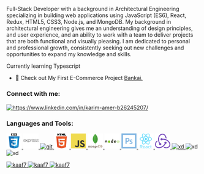 

<p align="left">
Full-Stack Developer with a background in Architectural Engineering specializing in building web applications using JavaScript (ES6), React, Redux, HTML5, CSS3, Node.js, and MongoDB. My background in architectural engineering gives me an understanding of design principles, and user experience, and an ability to work with a team to deliver projects that are both functional and visually pleasing. I am dedicated to personal and professional growth, consistently seeking out new challenges and opportunities to expand my knowledge and skills.

Currently learning Typescript

</p>
               
- 🔭 Check out My First E-Commerce Project [Bankai.](https://ecomm-frontend-client.onrender.com/)


<h3 align="left">Connect with me:</h3>
<p align="left">
<a href="https://www.linkedin.com/in/karim-amer-b26245207" target="blank"><img align="center" src="https://raw.githubusercontent.com/rahuldkjain/github-profile-readme-generator/master/src/images/icons/Social/linked-in-alt.svg" alt="https://www.linkedin.com/in/karim-amer-b26245207/" height="30" width="40" /></a>
</p>


<p align="left">
</p>

<h3 align="left">Languages and Tools:</h3>
<p align="left"> <a href="https://www.w3schools.com/css/" target="_blank" rel="noreferrer"> <img src="https://raw.githubusercontent.com/devicons/devicon/master/icons/css3/css3-original-wordmark.svg" alt="css3" width="40" height="40"/> </a> <a href="https://expressjs.com" target="_blank" rel="noreferrer"> <img src="https://raw.githubusercontent.com/devicons/devicon/master/icons/express/express-original-wordmark.svg" alt="express" width="40" height="40"/> </a> <a href="https://git-scm.com/" target="_blank" rel="noreferrer"> <img src="https://www.vectorlogo.zone/logos/git-scm/git-scm-icon.svg" alt="git" width="40" height="40"/> </a> <a href="https://www.w3.org/html/" target="_blank" rel="noreferrer"> <img src="https://raw.githubusercontent.com/devicons/devicon/master/icons/html5/html5-original-wordmark.svg" alt="html5" width="40" height="40"/> </a>  <a href="https://developer.mozilla.org/en-US/docs/Web/JavaScript" target="_blank" rel="noreferrer"> <img src="https://raw.githubusercontent.com/devicons/devicon/master/icons/javascript/javascript-original.svg" alt="javascript" width="40" height="40"/> </a> <a href="https://www.mongodb.com/" target="_blank" rel="noreferrer"> <img src="https://raw.githubusercontent.com/devicons/devicon/master/icons/mongodb/mongodb-original-wordmark.svg" alt="mongodb" width="40" height="40"/> </a> <a href="https://nodejs.org" target="_blank" rel="noreferrer"> <img src="https://raw.githubusercontent.com/devicons/devicon/master/icons/nodejs/nodejs-original-wordmark.svg" alt="nodejs" width="40" height="40"/> </a> <a href="https://www.photoshop.com/en" target="_blank" rel="noreferrer"> <img src="https://raw.githubusercontent.com/devicons/devicon/master/icons/photoshop/photoshop-line.svg" alt="photoshop" width="40" height="40"/> </a> <a href="https://reactjs.org/" target="_blank" rel="noreferrer"> <img src="https://raw.githubusercontent.com/devicons/devicon/master/icons/react/react-original-wordmark.svg" alt="react" width="40" height="40"/> </a> <a href="https://redux.js.org" target="_blank" rel="noreferrer"> <img src="https://raw.githubusercontent.com/devicons/devicon/master/icons/redux/redux-original.svg" alt="redux" width="40" height="40"/> </a><a href="https://styled-components.com/" target="_blank" rel="noreferrer"> <img src="https://cdn.worldvectorlogo.com/logos/styled-components-1.svg" alt="xd" width="40" height="40"/> </a> <img src="https://upload.wikimedia.org/wikipedia/commons/2/29/Postgresql_elephant.svg" alt="xd" width="40" height="40"/>  <img src="https://upload.wikimedia.org/wikipedia/commons/4/4c/Typescript_logo_2020.svg" alt="xd" width="40" height="40"/></a></p
<div>
<a href="#">
<img height="100px"   src="https://github-readme-stats.vercel.app/api/top-langs?username=kaaf7&show_icons=true&locale=en&layout=compact" alt="kaaf7" />
<img   height="100px"  src="https://github-readme-stats.vercel.app/api?username=kaaf7&show_icons=true&locale=en" alt="kaaf7" />
<img  height="100px"  src="https://github-readme-streak-stats.herokuapp.com/?user=kaaf7&" alt="kaaf7" /></a></div>

